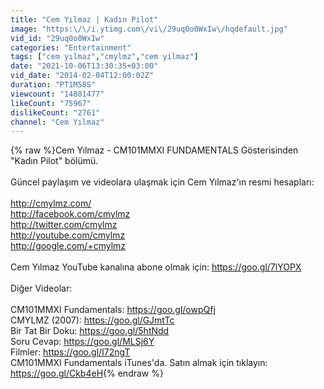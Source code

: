 ```yaml
---
title: "Cem Yılmaz | Kadın Pilot"
image: "https:\/\/i.ytimg.com\/vi\/29uq0o0WxIw\/hqdefault.jpg"
vid_id: "29uq0o0WxIw"
categories: "Entertainment"
tags: ["cem yılmaz","cmylmz","cem yilmaz"]
date: "2021-10-06T13:30:35+03:00"
vid_date: "2014-02-04T12:00:02Z"
duration: "PT1M58S"
viewcount: "14801477"
likeCount: "75967"
dislikeCount: "2761"
channel: "Cem Yılmaz"
---
```

{% raw %}Cem Yılmaz - CM101MMXI FUNDAMENTALS Gösterisinden &quot;Kadın Pilot&quot; bölümü.<br /><br />Güncel paylaşım ve videolara ulaşmak için Cem Yılmaz'ın resmi hesapları:<br /><br /><a rel="nofollow" target="blank" href="http://cmylmz.com/">http://cmylmz.com/</a><br /><a rel="nofollow" target="blank" href="http://facebook.com/cmylmz">http://facebook.com/cmylmz</a><br /><a rel="nofollow" target="blank" href="http://twitter.com/cmylmz">http://twitter.com/cmylmz</a><br /><a rel="nofollow" target="blank" href="http://youtube.com/cmylmz">http://youtube.com/cmylmz</a><br /><a rel="nofollow" target="blank" href="http://google.com/+cmylmz">http://google.com/+cmylmz</a> <br /><br />Cem Yılmaz YouTube kanalına abone olmak için: <a rel="nofollow" target="blank" href="https://goo.gl/7lYOPX">https://goo.gl/7lYOPX</a><br /><br />Diğer Videolar:<br /><br />CM101MMXI Fundamentals: <a rel="nofollow" target="blank" href="https://goo.gl/owpQfj">https://goo.gl/owpQfj</a><br />CMYLMZ (2007): <a rel="nofollow" target="blank" href="https://goo.gl/GJmtTc">https://goo.gl/GJmtTc</a><br />Bir Tat Bir Doku: <a rel="nofollow" target="blank" href="https://goo.gl/5htNdd">https://goo.gl/5htNdd</a><br />Soru Cevap: <a rel="nofollow" target="blank" href="https://goo.gl/MLSj6Y">https://goo.gl/MLSj6Y</a><br />Filmler: <a rel="nofollow" target="blank" href="https://goo.gl/I72ngT">https://goo.gl/I72ngT</a> <br />CM101MMXI Fundamentals iTunes'da. Satın almak için tıklayın: <a rel="nofollow" target="blank" href="https://goo.gl/Ckb4eH">https://goo.gl/Ckb4eH</a>{% endraw %}
